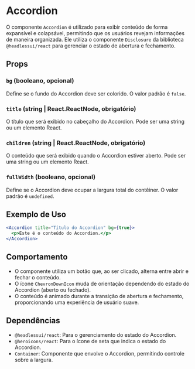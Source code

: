 # Accordion

O componente `Accordion` é utilizado para exibir conteúdo de forma expansível e colapsável, permitindo que os usuários revejam informações de maneira organizada. Ele utiliza o componente `Disclosure` da biblioteca `@headlessui/react` para gerenciar o estado de abertura e fechamento.

## Props

### `bg` (booleano, opcional)
Define se o fundo do Accordion deve ser colorido. O valor padrão é `false`.

### `title` (string | React.ReactNode, obrigatório)
O título que será exibido no cabeçalho do Accordion. Pode ser uma string ou um elemento React.

### `children` (string | React.ReactNode, obrigatório)
O conteúdo que será exibido quando o Accordion estiver aberto. Pode ser uma string ou um elemento React.

### `fullWidth` (booleano, opcional)
Define se o Accordion deve ocupar a largura total do contêiner. O valor padrão é `undefined`.

## Exemplo de Uso

```jsx
<Accordion title="Título do Accordion" bg={true}>
  <p>Este é o conteúdo do Accordion.</p>
</Accordion>
```

## Comportamento

- O componente utiliza um botão que, ao ser clicado, alterna entre abrir e fechar o conteúdo.
- O ícone `ChevronDownIcon` muda de orientação dependendo do estado do Accordion (aberto ou fechado).
- O conteúdo é animado durante a transição de abertura e fechamento, proporcionando uma experiência de usuário suave.

## Dependências

- `@headlessui/react`: Para o gerenciamento do estado do Accordion.
- `@heroicons/react`: Para o ícone de seta que indica o estado do Accordion.
- `Container`: Componente que envolve o Accordion, permitindo controle sobre a largura.